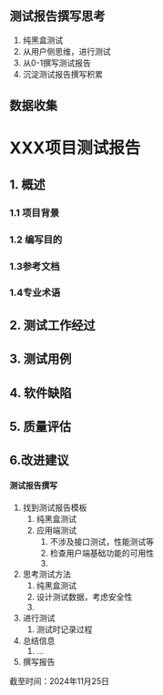 ## 测试报告撰写思考

1. 纯黑盒测试
2. 从用户侧思维，进行测试
3. 从0-1撰写测试报告
4. 沉淀测试报告撰写积累

## 数据收集




 # XXX项目测试报告
## 1. 概述
### 1.1 项目背景


### 1.2 编写目的


### 1.3参考文档


### 1.4专业术语



## 2. 测试工作经过



## 3. 测试用例



## 4. 软件缺陷



## 5. 质量评估



## 6.改进建议




#### 测试报告撰写
1. 找到测试报告模板
	1. 纯黑盒测试
	2. 应用端测试
		1. 不涉及接口测试，性能测试等
		2. 检查用户端基础功能的可用性
		3. 
2. 思考测试方法
	1. 纯黑盒测试
	2. 设计测试数据，考虑安全性
	3. 
3. 进行测试
	1. 测试时记录过程
4. 总结信息
	1. ... 
5. 撰写报告

截至时间：2024年11月25日